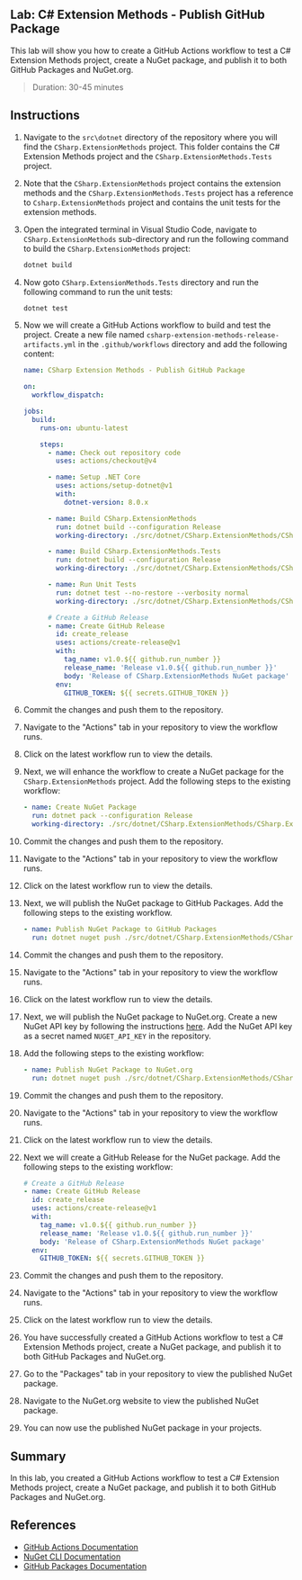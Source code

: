 ## Lab: C# Extension Methods - Publish GitHub Package

This lab will show you how to create a GitHub Actions workflow to test a C# Extension Methods project, create a NuGet package, and publish it to both GitHub Packages and NuGet.org.

> Duration: 30-45 minutes

## Instructions

1. Navigate to the `src\dotnet` directory of the repository where you will find the `CSharp.ExtensionMethods` project. This folder contains the C# Extension Methods project and the `CSharp.ExtensionMethods.Tests` project.

2. Note that the `CSharp.ExtensionMethods` project contains the extension methods and the `CSharp.ExtensionMethods.Tests` project has a reference to `Csharp.ExtensionMethods` project and contains the unit tests for the extension methods.

3. Open the integrated terminal in Visual Studio Code, navigate to `CSharp.ExtensionMethods` sub-directory and run the following command to build the `CSharp.ExtensionMethods` project:

   ```bash
   dotnet build
   ```

4. Now goto `CSharp.ExtensionMethods.Tests` directory and run the following command to run the unit tests:

   ```bash
   dotnet test
   ```

5. Now we will create a GitHub Actions workflow to build and test the project. Create a new file named `csharp-extension-methods-release-artifacts.yml` in the `.github/workflows` directory and add the following content:

   ```yaml
   name: CSharp Extension Methods - Publish GitHub Package

   on:
     workflow_dispatch:

   jobs:
     build:
       runs-on: ubuntu-latest

       steps:
         - name: Check out repository code
           uses: actions/checkout@v4

         - name: Setup .NET Core
           uses: actions/setup-dotnet@v1
           with:
             dotnet-version: 8.0.x

         - name: Build CSharp.ExtensionMethods
           run: dotnet build --configuration Release
           working-directory: ./src/dotnet/CSharp.ExtensionMethods/CSharp.ExtensionMethods

         - name: Build CSharp.ExtensionMethods.Tests
           run: dotnet build --configuration Release
           working-directory: ./src/dotnet/CSharp.ExtensionMethods/CSharp.ExtensionMethods.Tests

         - name: Run Unit Tests
           run: dotnet test --no-restore --verbosity normal
           working-directory: ./src/dotnet/CSharp.ExtensionMethods/CSharp.ExtensionMethods.Tests

         # Create a GitHub Release
         - name: Create GitHub Release
           id: create_release
           uses: actions/create-release@v1
           with:
             tag_name: v1.0.${{ github.run_number }}
             release_name: 'Release v1.0.${{ github.run_number }}'
             body: 'Release of CSharp.ExtensionMethods NuGet package'
           env:
             GITHUB_TOKEN: ${{ secrets.GITHUB_TOKEN }}
   ```

6. Commit the changes and push them to the repository.

7. Navigate to the "Actions" tab in your repository to view the workflow runs.

8. Click on the latest workflow run to view the details.

9. Next, we will enhance the workflow to create a NuGet package for the `CSharp.ExtensionMethods` project. Add the following steps to the existing workflow:

   ```yaml
   - name: Create NuGet Package
     run: dotnet pack --configuration Release
     working-directory: ./src/dotnet/CSharp.ExtensionMethods/CSharp.ExtensionMethods
   ```

10. Commit the changes and push them to the repository.

11. Navigate to the "Actions" tab in your repository to view the workflow runs.

12. Click on the latest workflow run to view the details.

13. Next, we will publish the NuGet package to GitHub Packages. Add the following steps to the existing workflow.

    ```yaml
    - name: Publish NuGet Package to GitHub Packages
      run: dotnet nuget push ./src/dotnet/CSharp.ExtensionMethods/CSharp.ExtensionMethods/bin/Release/*.nupkg --source "https://nuget.pkg.github.com/${{ github.repository_owner }}/index.json" --api-key ${{ secrets.GITHUB_TOKEN }} --skip-duplicate
    ```

14. Commit the changes and push them to the repository.

15. Navigate to the "Actions" tab in your repository to view the workflow runs.

16. Click on the latest workflow run to view the details.

17. Next, we will publish the NuGet package to NuGet.org. Create a new NuGet API key by following the instructions [here](https://docs.microsoft.com/en-us/nuget/quickstart/create-and-publish-a-package-using-the-dotnet-cli#publish-the-package). Add the NuGet API key as a secret named `NUGET_API_KEY` in the repository.

18. Add the following steps to the existing workflow:

    ```yaml
    - name: Publish NuGet Package to NuGet.org
      run: dotnet nuget push ./src/dotnet/CSharp.ExtensionMethods/CSharp.ExtensionMethods/bin/Release/*.nupkg --source "https://api.nuget.org/v3/index.json" --api-key ${{ secrets.NUGET_API_KEY }} --skip-duplicate
    ```

19. Commit the changes and push them to the repository.

20. Navigate to the "Actions" tab in your repository to view the workflow runs.

21. Click on the latest workflow run to view the details.

22. Next we will create a GitHub Release for the NuGet package. Add the following steps to the existing workflow:

    ```yaml
    # Create a GitHub Release
    - name: Create GitHub Release
      id: create_release
      uses: actions/create-release@v1
      with:
        tag_name: v1.0.${{ github.run_number }}
        release_name: 'Release v1.0.${{ github.run_number }}'
        body: 'Release of CSharp.ExtensionMethods NuGet package'
      env:
        GITHUB_TOKEN: ${{ secrets.GITHUB_TOKEN }}
    ```

23. Commit the changes and push them to the repository.

24. Navigate to the "Actions" tab in your repository to view the workflow runs.

25. Click on the latest workflow run to view the details.

26. You have successfully created a GitHub Actions workflow to test a C# Extension Methods project, create a NuGet package, and publish it to both GitHub Packages and NuGet.org.

27. Go to the "Packages" tab in your repository to view the published NuGet package.

28. Navigate to the NuGet.org website to view the published NuGet package.

29. You can now use the published NuGet package in your projects.

## Summary

In this lab, you created a GitHub Actions workflow to test a C# Extension Methods project, create a NuGet package, and publish it to both GitHub Packages and NuGet.org.

## References

- [GitHub Actions Documentation](https://docs.github.com/en/actions)
- [NuGet CLI Documentation](https://docs.microsoft.com/en-us/nuget/reference/cli-reference/cli-reference)
- [GitHub Packages Documentation](https://docs.github.com/en/packages)
